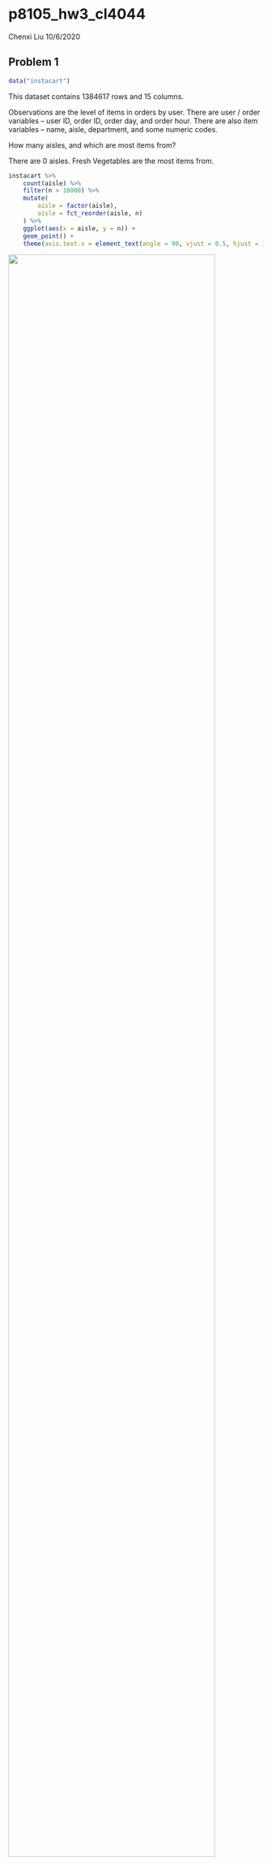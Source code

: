 p8105\_hw3\_cl4044
================
Chenxi Liu
10/6/2020

## Problem 1

``` r
data("instacart")
```

This dataset contains 1384617 rows and 15 columns.

Observations are the level of items in orders by user. There are user /
order variables – user ID, order ID, order day, and order hour. There
are also item variables – name, aisle, department, and some numeric
codes.

How many aisles, and which are most items from?

There are 0 aisles. Fresh Vegetables are the most items from.

``` r
instacart %>% 
    count(aisle) %>% 
    filter(n > 10000) %>% 
    mutate(
        aisle = factor(aisle),
        aisle = fct_reorder(aisle, n)
    ) %>% 
    ggplot(aes(x = aisle, y = n)) + 
    geom_point() + 
    theme(axis.text.x = element_text(angle = 90, vjust = 0.5, hjust = 1))
```

<img src="p8105_hw3_cl4044_files/figure-gfm/unnamed-chunk-2-1.png" width="90%" />

Let’s make a table\!\!

``` r
instacart %>% 
    filter(aisle %in% c("baking ingredients", "dog food care", "packaged vegetables fruits")) %>% 
    group_by(aisle) %>% 
    count(product_name) %>% 
    mutate(rank = min_rank(desc(n))) %>% 
    filter(rank < 4) %>% 
    arrange(aisle, rank) %>% 
    knitr::kable()
```

| aisle                      | product\_name                                 |    n | rank |
| :------------------------- | :-------------------------------------------- | ---: | ---: |
| baking ingredients         | Light Brown Sugar                             |  499 |    1 |
| baking ingredients         | Pure Baking Soda                              |  387 |    2 |
| baking ingredients         | Cane Sugar                                    |  336 |    3 |
| dog food care              | Snack Sticks Chicken & Rice Recipe Dog Treats |   30 |    1 |
| dog food care              | Organix Chicken & Brown Rice Recipe           |   28 |    2 |
| dog food care              | Small Dog Biscuits                            |   26 |    3 |
| packaged vegetables fruits | Organic Baby Spinach                          | 9784 |    1 |
| packaged vegetables fruits | Organic Raspberries                           | 5546 |    2 |
| packaged vegetables fruits | Organic Blueberries                           | 4966 |    3 |

Apples vs ice cream..

``` r
instacart %>% 
    filter(product_name %in% c("Pink Lady Apples", "Coffee Ice Cream")) %>% 
    group_by(product_name, order_dow) %>% 
    summarize(mean_hour = mean(order_hour_of_day)) %>% 
    pivot_wider(
        names_from = order_dow,
        values_from = mean_hour
    )
```

    ## `summarise()` regrouping output by 'product_name' (override with `.groups` argument)

    ## # A tibble: 2 x 8
    ## # Groups:   product_name [2]
    ##   product_name       `0`   `1`   `2`   `3`   `4`   `5`   `6`
    ##   <chr>            <dbl> <dbl> <dbl> <dbl> <dbl> <dbl> <dbl>
    ## 1 Coffee Ice Cream  13.8  14.3  15.4  15.3  15.2  12.3  13.8
    ## 2 Pink Lady Apples  13.4  11.4  11.7  14.2  11.6  12.8  11.9

## Problem 2

Load, tidy, and wrangle the data.

``` r
accel_df = read_csv("./data/accel_data.csv") %>%
  janitor::clean_names() %>%
  pivot_longer(cols = starts_with("activity"), 
               names_to = "minute", 
               names_prefix = "activity_", 
               values_to = "activity_count"
               ) %>%
  mutate(weekend = if_else(day %in% c("Saturday", "Sunday"), TRUE, FALSE)) %>%
  mutate(day = as.factor(day),
         minute = as.numeric(minute),
         week = as.integer(week),
         day_id = as.integer(day_id)
         )
```

    ## Parsed with column specification:
    ## cols(
    ##   .default = col_double(),
    ##   day = col_character()
    ## )

    ## See spec(...) for full column specifications.

``` r
accel_df
```

    ## # A tibble: 50,400 x 6
    ##     week day_id day    minute activity_count weekend
    ##    <int>  <int> <fct>   <dbl>          <dbl> <lgl>  
    ##  1     1      1 Friday      1           88.4 FALSE  
    ##  2     1      1 Friday      2           82.2 FALSE  
    ##  3     1      1 Friday      3           64.4 FALSE  
    ##  4     1      1 Friday      4           70.0 FALSE  
    ##  5     1      1 Friday      5           75.0 FALSE  
    ##  6     1      1 Friday      6           66.3 FALSE  
    ##  7     1      1 Friday      7           53.8 FALSE  
    ##  8     1      1 Friday      8           47.8 FALSE  
    ##  9     1      1 Friday      9           55.5 FALSE  
    ## 10     1      1 Friday     10           43.0 FALSE  
    ## # … with 50,390 more rows

This dataset has 50400 observations. The dataset contains 6 variables:

`week`: the week of the obeservation, a integer variable ranging from 1-
5.

`day_id`: the unique id of the day of the observation, a integer varible
ranging from 1 to 35

`day`: the name of the day of the week, a factor variable from Monday to
Sunday.

`activity_count`: per-minute activity counts, a double variable ranging
from 1 to 8982.

`weekend`: a logical variable indicates whether the day is a day of
observation is a weekend.

create a table showing the aggregation accross minutes to create a total
activity variable for each day

``` r
table_df =
  accel_df %>% 
  group_by(week, day) %>% 
  summarize(day_activity_sum = sum(activity_count)) %>%
  pivot_wider(
      id_cols = "week",
      names_from = "day",
      values_from = "day_activity_sum"
    ) %>%
  select(week, Monday, Tuesday, Wednesday, Thursday, Friday, Saturday, Sunday) %>%
  knitr::kable(caption = "Aggregated activity counts by day and week")
```

    ## `summarise()` regrouping output by 'week' (override with `.groups` argument)

``` r
table_df
```

| week |    Monday |  Tuesday | Wednesday | Thursday |   Friday | Saturday | Sunday |
| ---: | --------: | -------: | --------: | -------: | -------: | -------: | -----: |
|    1 |  78828.07 | 307094.2 |    340115 | 355923.6 | 480542.6 |   376254 | 631105 |
|    2 | 295431.00 | 423245.0 |    440962 | 474048.0 | 568839.0 |   607175 | 422018 |
|    3 | 685910.00 | 381507.0 |    468869 | 371230.0 | 467420.0 |   382928 | 467052 |
|    4 | 409450.00 | 319568.0 |    434460 | 340291.0 | 154049.0 |     1440 | 260617 |
|    5 | 389080.00 | 367824.0 |    445366 | 549658.0 | 620860.0 |     1440 | 138421 |

Aggregated activity counts by day and week

The weekday activities counts are fairly consistant throughout the week.
From week 1 to week 3, the activity counts on weekends are slightly
lower than that of on weekdays. However, form week 4 to week 5, the
activity counts on weekends are much lower than that of on weekdays.

``` r
accel_df %>%
  group_by(day, minute) %>% 
  summarize(activity_sum = sum(activity_count)) %>% 
  ggplot(aes(x = minute ,y = activity_sum, color = day)) + 
  geom_point(alpha = .2, size = 0.5) +
  geom_smooth(size = 0.8) + 
  theme(legend.position = "bottom") +
  labs(
    title = "24-hour Activity Time Courses Across Each Day",
    x = "Hours",
    y = "Activity Counts",
    caption = "Accelerometer data collected on a 63 year-old male with BMI 25",
    color = "Day of the week") +
  scale_x_continuous(
    breaks = c(seq(0, 1440, by = 60)),
    labels = c(seq(0, 24, by = 1))
  )
```

    ## `summarise()` regrouping output by 'day' (override with `.groups` argument)

    ## `geom_smooth()` using method = 'gam' and formula 'y ~ s(x, bs = "cs")'

<img src="p8105_hw3_cl4044_files/figure-gfm/unnamed-chunk-7-1.png" width="90%" />

From the graph above, I observed that this person usually sleep from
23PM to 5AM everyday because the activity counts during these hours are
relatively low.
